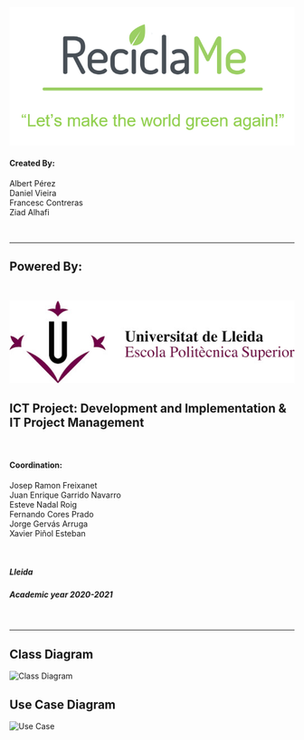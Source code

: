 ![](/logos/reciclame_logo.png)


#### Created By:
Albert Pérez</br>
Daniel Vieira</br>
Francesc Contreras</br>
Ziad Alhafi</br>

</br>

***

## Powered By:

</br>

![](/logos/logo_udl.jpg)

## ICT Project: Development and Implementation & IT Project Management


<br/>

#### Coordination:
Josep Ramon Freixanet</br>
Juan Enrique Garrido Navarro</br>
Esteve Nadal Roig</br>
Fernando Cores Prado</br>
Jorge Gervás Arruga</br>
Xavier Piñol Esteban

<br/>

##### Lleida
##### Academic year 2020-2021

<br/>

***

## Class Diagram
![Class Diagram](https://images-ext-1.discordapp.net/external/AtmWb_t3gO-2vlzQanvWYWnMQmRzoMts1VwaHYjM5FI/http/www.plantuml.com/plantuml/png/hLHDYnf143qxlwBmk6J13JbaHOQDveE08GiIGavITbUqiQTxgAvPCKl-UwRHwHvqoCcJrgl7g-fNJv-284jJsIBiZQkHiG9T6tWxcVGGPJ643o9iDetGP-zaPVuGlB-YCFj3QZzUjbFdeI_klAP0DJpsGKQtZ-2xIR4pcY08CNavrdGf2g_5Q8vglsNVEBtmrZFyt1cXAtWs-n68onAMPhkJP-Fs0vI5TuB6PTxSDaDIp-nrewHZVM4YDq3xXa9iq7QyNsIjFnG005VSQ4tBMx2fWXyIMtg5Ohphn5PeA--6bwk9vHY9-49E4nT_Y-BaLpG1EYzQyrR2nctXTsEjmueIG1KQcweQGpXurWd05nJaL2eZnsBqrGbjYQ7sGT2kbTUKmQ0yj-L750B5X49w_TsTWQRM2TXuRmaTaCEDfRnvztxeM_7Q2lYcvO5j4MaqlSc8Tzi8zJIwWq2-JT-5v41Nh3-jKgqfA3Prd3k4HMeUb884lL3TSjHeQOB0xDGipsQjbH538QznpcaExEqtc2F7GvTGdqQiDoVWSiFQA6cuTuikff0JUyFrufppes7yC8RxUnZVZLC0fg1ELmbGPjvTv4LwljyKTZZ0YH_TrXqb_gPw6YcmKx3n6q49HGhWy2oC_mzHAs7_rIkUoEccily0?width=866&height=911)


## Use Case Diagram
![Use Case](http://www.plantuml.com/plantuml/png/TP2zwjj04CJxUuf5JPB2HVnXGn27ZPiKhc9CwlLf9IqvxOdxS30XxvwJ8oCR_hfgTcVcnx7x4D77r5bbgOuG7NXksWWLUpAHdIWqqNaeBe5y0MNvFNKeMWC6g8rIGmgbiGHdyZSsb2C_wVgSjFwZ058WWu6WEAJOaaGsEA3Xyyarm0APV-P68FLVYW5yEUxKtnVq3p9iB7O3_D3tMiCRzUGoZo3dxyQoD71b2IFewslmR5208tKXxnv1zCPLGnKhycDb-LevMWo1wpiO9n5Po3_9gxTOI-ONn9P0w7S0lBeKWUJ6tab74W6bcZuu4jRl19I67WZiUpkUw5C0c_S96nfBcvbItdcmxdzjp6xp5VEh3ImMUZZ699UJN4roFSdD9BTAvUuuxE1RMR8OcohIMcNIdB6QCzPpncREs7vix4cgrDb_)
